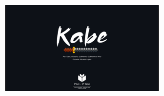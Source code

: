 <img align="center" alt="kabe-project" src="https://raw.githubusercontent.com/Kabe-Project/.github/main/profile/Kabe-Project.png">